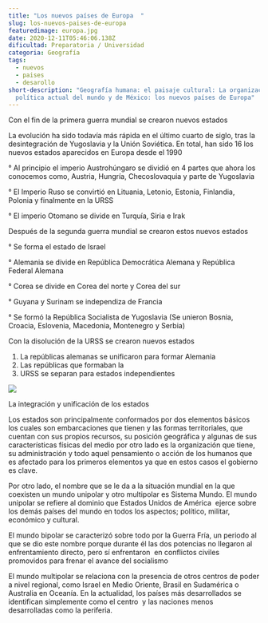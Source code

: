 ```yaml
---
title: "Los nuevos países de Europa  "
slug: los-nuevos-paises-de-europa
featuredimage: europa.jpg
date: 2020-12-11T05:46:06.138Z
dificultad: Preparatoria / Universidad
categoria: Geografía
tags:
  - nuevos
  - paises
  - desarollo
short-description: "Geografía humana: el paisaje cultural: La organización
  política actual del mundo y de México: los nuevos países de Europa"
---
```

Con el fin de la primera guerra mundial se crearon nuevos estados 

La evolución ha sido todavía más rápida en el último cuarto de siglo, tras la desintegración de Yugoslavia y la Unión Soviética. En total, han sido 16 los nuevos estados aparecidos en Europa desde el 1990

° Al principio el imperio Austrohúngaro se dividió en 4 partes que ahora los conocemos como, Austria, Hungría, Checoslovaquia y parte de Yugoslavia

° El Imperio Ruso se convirtió en Lituania, Letonio, Estonia, Finlandia, Polonia y finalmente en la URSS 

° El imperio Otomano se divide en Turquía, Siria e Irak 

Después de la segunda guerra mundial se crearon estos nuevos estados 

° Se forma el estado de Israel 

° Alemania se divide en República Democrática Alemana y República Federal Alemana 

° Corea se divide en Corea del norte y Corea del sur 

° Guyana y Surinam se independiza de Francia 

° Se formó la República Socialista de Yugoslavia (Se unieron Bosnia, Croacia, Eslovenia, Macedonia, Montenegro y Serbia)

Con la disolución de la URSS se crearon nuevos estados 

1. La repúblicas alemanas se unificaron para formar Alemania 
2. Las repúblicas que formaban la
3. URSS se separan para estados independientes

![](https://lh5.googleusercontent.com/D5UIbH_pNTH5ksRLlaE1nZM9InqC8EB8xkwyQIqXeJ6LdNpYzI8lYLOJJewkutY2EXnUOkZdLuBvECHlixgjg8cthX9NqLjCxOsAQBLrm3XuQSb-FTWV6wqZEH4e0kbWz2C-Boo)



La integración y unificación de los estados 

Los estados son principalmente conformados por dos elementos básicos los cuales son embarcaciones que tienen y las formas territoriales, que cuentan con sus propios recursos, su posición geográfica y algunas de sus características físicas del medio por otro lado es la organización que tiene, su administración y todo aquel pensamiento o acción de los humanos que es afectado para los primeros elementos ya que en estos casos el gobierno es clave. 

Por otro lado, el nombre que se le da a la situación mundial en la que coexisten un mundo unipolar y otro multipolar es Sistema Mundo. El mundo unipolar se refiere al dominio que Estados Unidos de América  ejerce sobre los demás países del mundo en todos los aspectos; político, militar, económico y cultural.

El mundo bipolar se caracterizó sobre todo por la Guerra Fría, un periodo al que se dio este nombre porque durante él las dos potencias no llegaron al enfrentamiento directo, pero sí enfrentaron  en conflictos civiles promovidos para frenar el avance del socialismo

El mundo multipolar se relaciona con la presencia de otros centros de poder a nivel regional, como Israel en Medio Oriente, Brasil en Sudamérica o Australia en Oceanía. En la actualidad, los países más desarrollados se identifican simplemente como el centro  y las naciones menos desarrolladas como la periferia.